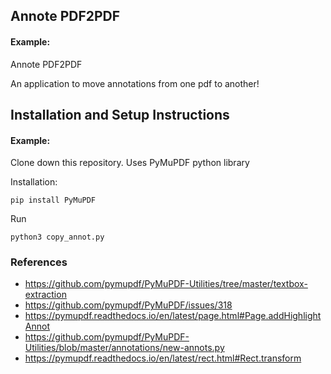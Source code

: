 ## Annote PDF2PDF

#### Example:

Annote PDF2PDF

An application to move annotations from one pdf to another!


## Installation and Setup Instructions

#### Example:  

Clone down this repository. Uses PyMuPDF python library

Installation:

`pip install PyMuPDF`

Run

`python3 copy_annot.py`

### References

* https://github.com/pymupdf/PyMuPDF-Utilities/tree/master/textbox-extraction
* https://github.com/pymupdf/PyMuPDF/issues/318
* https://pymupdf.readthedocs.io/en/latest/page.html#Page.addHighlightAnnot
* https://github.com/pymupdf/PyMuPDF-Utilities/blob/master/annotations/new-annots.py
* https://pymupdf.readthedocs.io/en/latest/rect.html#Rect.transform
